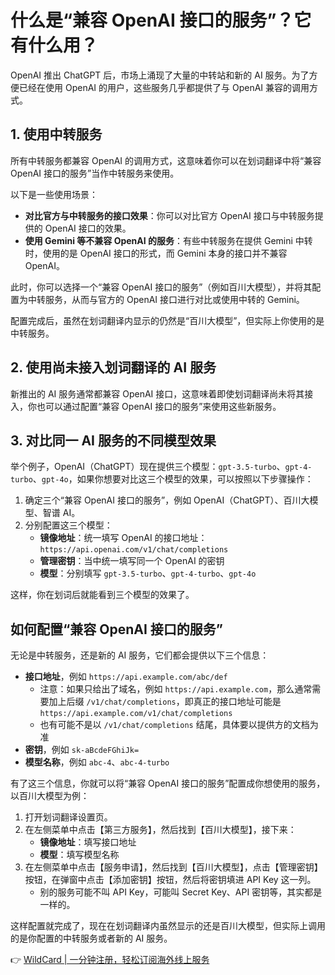 # 什么是“兼容 OpenAI 接口的服务”？它有什么用？

OpenAI 推出 ChatGPT 后，市场上涌现了大量的中转站和新的 AI 服务。为了方便已经在使用 OpenAI 的用户，这些服务几乎都提供了与 OpenAI 兼容的调用方式。

## 1. 使用中转服务

所有中转服务都兼容 OpenAI 的调用方式，这意味着你可以在划词翻译中将“兼容 OpenAI 接口的服务”当作中转服务来使用。

以下是一些使用场景：

- **对比官方与中转服务的接口效果**：你可以对比官方 OpenAI 接口与中转服务提供的 OpenAI 接口的效果。
- **使用 Gemini 等不兼容 OpenAI 的服务**：有些中转服务在提供 Gemini 中转时，使用的是 OpenAI 接口的形式，而 Gemini 本身的接口并不兼容 OpenAI。

此时，你可以选择一个“兼容 OpenAI 接口的服务”（例如百川大模型），并将其配置为中转服务，从而与官方的 OpenAI 接口进行对比或使用中转的 Gemini。

配置完成后，虽然在划词翻译内显示的仍然是“百川大模型”，但实际上你使用的是中转服务。

## 2. 使用尚未接入划词翻译的 AI 服务

新推出的 AI 服务通常都兼容 OpenAI 接口，这意味着即使划词翻译尚未将其接入，你也可以通过配置“兼容 OpenAI 接口的服务”来使用这些新服务。

## 3. 对比同一 AI 服务的不同模型效果

举个例子，OpenAI（ChatGPT）现在提供三个模型：`gpt-3.5-turbo`、`gpt-4-turbo`、`gpt-4o`，如果你想要对比这三个模型的效果，可以按照以下步骤操作：

1. 确定三个“兼容 OpenAI 接口的服务”，例如 OpenAI（ChatGPT）、百川大模型、智谱 AI。
2. 分别配置这三个模型：
   - **镜像地址**：统一填写 OpenAI 的接口地址：`https://api.openai.com/v1/chat/completions`
   - **管理密钥**：当中统一填写同一个 OpenAI 的密钥
   - **模型**：分别填写 `gpt-3.5-turbo`、`gpt-4-turbo`、`gpt-4o`

这样，你在划词后就能看到三个模型的效果了。

## 如何配置“兼容 OpenAI 接口的服务”

无论是中转服务，还是新的 AI 服务，它们都会提供以下三个信息：

- **接口地址**，例如 `https://api.example.com/abc/def`
  - 注意：如果只给出了域名，例如 `https://api.example.com`，那么通常需要加上后缀 `/v1/chat/completions`，即真正的接口地址可能是 `https://api.example.com/v1/chat/completions`
  - 也有可能不是以 `/v1/chat/completions` 结尾，具体要以提供方的文档为准
- **密钥**，例如 `sk-aBcdeFGhiJk=`
- **模型名称**，例如 `abc-4`、`abc-4-turbo`

有了这三个信息，你就可以将“兼容 OpenAI 接口的服务”配置成你想使用的服务，以百川大模型为例：

1. 打开划词翻译设置页。
2. 在左侧菜单中点击【第三方服务】，然后找到【百川大模型】，接下来：
   - **镜像地址**：填写接口地址
   - **模型**：填写模型名称
3. 在左侧菜单中点击【服务申请】，然后找到【百川大模型】，点击【管理密钥】按钮，在弹窗中点击【添加密钥】按钮，然后将密钥填进 API Key 这一列。
   - 别的服务可能不叫 API Key，可能叫 Secret Key、API 密钥等，其实都是一样的。

这样配置就完成了，现在在划词翻译内虽然显示的还是百川大模型，但实际上调用的是你配置的中转服务或者新的 AI 服务。

👉 [WildCard | 一分钟注册，轻松订阅海外线上服务](https://bbtdd.com/WildCard)